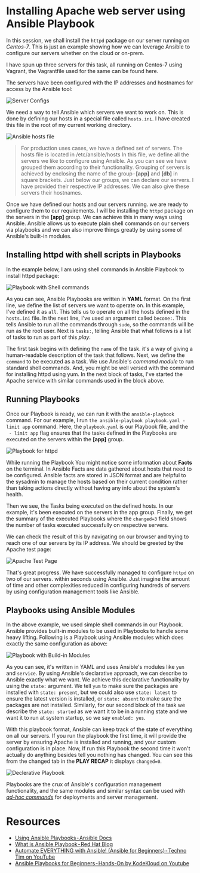 # Installing Apache web server using Ansible Playbook

In this session, we shall install the `httpd` package on our server running on *Centos-7*. This is just an example showing how we can leverage Ansible to configure our servers whether on the cloud or on-prem.

I have spun up three servers for this task, all running on Centos-7 using Vagrant, the Vagrantfile used for the same can be found here.

The servers have been configured with the IP addresses and hostnames for access by the Ansible tool:

![Server Configs](./images/ansible-server-config.png)

We need a way to tell Ansible which servers we want to work on. This is done by defining our hosts in a special file called `hosts.ini`. I have created this file in the root of my current working directory.

![Ansible hosts file](./images/Ansible-host.png)

> For production uses cases, we have a defined set of servers. The hosts file is located in /etc/ansible/hosts
In this file, we define all the servers we like to configure using Ansible. As you can see we have grouped them according to their functionality. Grouping of servers is achieved by enclosing the name of the group - **[app]** and **[db]** in square brackets. Just below our groups, we can declare our servers. I have provided their respective IP addresses. We can also give these servers their hostnames.

Once we have defined our hosts and our servers running. we are ready to configure them to our requirements. I will be installing the `httpd` package on the servers in the **[app]** group. We can achieve this in many ways using Ansible.
Ansible allows us to execute plain shell commands on our servers via playbooks and we can also improve things greatly by using some of Ansible's built-in modules.

## Installing httpd with shell scripts in Playbooks

In the example below, I am using shell commands in Ansible Playbook to install httpd package:

![Playbook with Shell commands](./images/shell-playbook.png)

As you can see, Ansible Playbooks are written in **YAML** format. On the first line, we define the list of servers we want to operate on. In this example, I've defined it as `all`. This tells us to operate on all the hosts defined in the `hosts.ini` file. In the next line, I've used an argument called `become:`. This tells Ansible to run all the commands through `sudo`, so the commands will be run as the root user. Next is `tasks:`, telling Ansible that what follows is a list of tasks to run as part of this *play*.

The first task begins with defining the `name` of the task. it's a way of giving a human-readable description of the task that follows. Next, we define the `command` to be executed as a task. We use Ansible's *command module* to run standard shell commands. And, you might be well versed with the command for installing httpd using yum.
In the next block of tasks, I've started the Apache service with similar commands used in the block above.

## Running Playbooks

Once our Playbook is ready, we can run it with the `ansible-playbook` command. For our example, I run `the ansible-playbook playbook.yaml - limit app` command. Here, the `playbook.yaml` is our Playbook file, and the ` - limit app` flag ensures that the tasks defined in the Playbooks are executed on the servers within the **[app]** group.

![Playbook for httpd](./images/ansible-httpd.png)

While running the Playbook You might notice some information about **Facts** on the terminal. In Ansible Facts are data gathered about hosts that need to be configured. Ansible facts are stored in JSON format and are helpful to the sysadmin to manage the hosts based on their current condition rather than taking actions directly without having any info about the system's health.

Then we see, the Tasks being executed on the defined hosts. In our example, it's been executed on the servers in the app group. Finally, we get the summary of the executed Playbooks where the `changed=3` field shows the number of tasks executed successfully on respective servers.

We can check the result of this by navigating on our browser and trying to reach one of our servers by its IP address. We should be greeted by the Apache test page:

![Apache Test Page](./images/running-httpd-ansible.png)

That's great progress. We have successfully managed to configure `httpd` on two of our servers. within seconds using Ansible. Just imagine the amount of time and other complexities reduced in configuring hundreds of servers by using configuration management tools like Ansible.

## Playbooks using Ansible Modules

In the above example, we used simple shell commands in our Playbook. Ansible provides built-in modules to be used in Playbooks to handle some heavy lifting. Following is a Playbook using Ansible modules which does exactly the same configuration as above:

![Playbook with Build-in Modules](./images/module-playbook.png)

As you can see, it's written in YAML and uses Ansible's modules like `yum` and `service`. By using Ansible's declarative approach, we can describe to Ansible exactly what we want. We achieve this declarative functionality by using the `state:` argument. We tell `yum` to make sure the packages are installed with `state: present`, but we could
also use `state: latest` to ensure the latest version is installed, or `state: absent` to make sure the packages are not installed. Similarly, for our second block of the task we describe the `state: started` as we want it to be in a running state and we want it to run at system startup, so we say `enabled: yes`.

With this playbook format, Ansible can keep track of the state of everything on all our servers. If you run the playbook the first time, it will provide the server by ensuring Apache is installed and running, and your custom configuration is in place. Now, If run this Playbook the second time it won't actually do anything besides tell you nothing has changed. You can see this from the changed tab in the **PLAY RECAP** it displays `changed=0`.

![Declerative Playbook](./images/declerative-playbook.png)

Playbooks are the crux of Ansible's configuration management functionality, and the same modules and similar syntax can be used with [*ad-hoc commands*](https://docs.ansible.com/ansible/latest/command_guide/intro_adhoc.html#:~:text=An%20Ansible%20ad%20hoc%20command,but%20they%20are%20not%20reusable.) for deployments and server management.

# Resources
- [Using Ansible Playbooks - Ansible Docs](https://docs.ansible.com/ansible/latest/playbook_guide/index.html)
- [What is Ansible Playbook - Red Hat Blog](https://www.redhat.com/en/topics/automation/what-is-an-ansible-playbook)
- [Automate EVERYTHING with Ansible! (Ansible for Beginners) - Techno Tim on YouTube](https://youtu.be/w9eCU4bGgjQ)
- [Ansible Playbooks for Beginners - Hands-On by KodeKloud on Youtube](https://youtu.be/Z01b9QZG0D0)